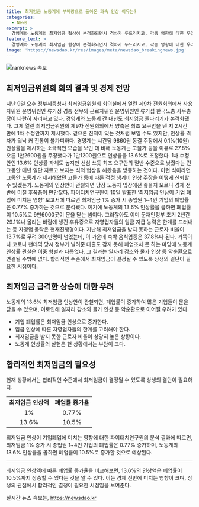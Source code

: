 ```yaml
---
title: 최저임금 노동계에 부메랑으로 돌아온 과속 인상 이유는?
categories:
  - News
excerpt: >
  경영계와 노동계의 최저임금 협상이 본격화되면서 격차가 두드러지고, 각종 영향에 대한 우려가 커지고 있다. 13.6%의 노동계 인상안은 기업들의 폐업률을 높일 수 있다는 분석이 이어지고 있으며, 이미 최저임금 인상으로 자영업자들의 고통이 심각한 수준에 이르고 있다. 이에 상생의 결단이 필요한 상황이라는 지적이 제기되고 있다.
feature_text: >
  경영계와 노동계의 최저임금 협상이 본격화되면서 격차가 두드러지고, 각종 영향에 대한 우려가 커지고 있다. 13.6%의 노동계 인상안은 기업들의 폐업률을 높일 수 있다는 분석이 이어지고 있으며, 이미 최저임금 인상으로 자영업자들의 고통이 심각한 수준에 이르고 있다. 이에 상생의 결단이 필요한 상황이라는 지적이 제기되고 있다.
image: 'https://newsdao.kr/res/images/meta/newsdao_breakingnews.jpg'
---
```


<p><img src="https://newsdao.kr/res/images/meta/newsdao_breakingnews.jpg" alt="ranknews 속보" /></p>

<h2 data-ke-size="size26">최저임금위원회 회의 결과 및 경제 전망</h2>

<p data-ke-size="size16">지난 9일 오후 정부세종청사 최저임금위원회 회의실에서 열린 제9차 전원회의에서 사용자위원 운영위원인 류기정 경총 전무와 근로자위원 운영위원인 류기섭 한국노총 사무총장이 나란히 자리하고 있다. 경영계와 노동계 간 내년도 최저임금 줄다리기가 본격화됐다. 그제 열린 최저임금위원회 제9차 전원회의에서 양측은 최초 요구안을 낸 지 2시간 만에 1차 수정안까지 제시했다. 겉으론 진척이 있는 것처럼 보일 수도 있지만, 인상률 격차가 워낙 커 진통이 불가피하다. 경영계는 시간당 9860원 동결 주장에서 0.1%(10원) 인상률을 제시하는 소극적인 모습을 보인 데 비해 노동계는 고물가 등을 이유로 27.8% 오른 1만2600원을 주장했다가 1만1200원으로 인상률을 13.6%로 조정했다. 1차 수정안인 13.6% 인상률 자체도 높지만 선심 쓰듯 최초 요구안의 절반 수준으로 낮췄다는 건 그동안 매년 일단 지르고 보자는 식의 협상을 해왔음을 방증하는 것이다. 이런 식이라면 그동안 노동계가 제시해왔던 고물가 등에 따른 적정 생계비 인상 주장을 어떻게 신뢰할 수 있겠는가. 노동계의 인상안이 관철되면 당장 노동자 입장에선 좋을지 모르나 경제 전반에 미칠 후폭풍이 만만찮다. 파이터치연구원이 10일 발표한 ‘최저임금 인상이 기업 폐업에 미치는 영향’ 보고서에 따르면 최저임금 1% 증가 시 종업원 1~4인 기업의 폐업률은 0.77% 증가하는 것으로 분석됐다. 여기에 노동계의 13.6% 인상률을 곱하면 폐업률이 10.5%로 9만6000곳이 문을 닫는 셈이다. 그러잖아도 이미 문재인정부 초기 2년간 29.1%나 올리는 바람에 생긴 후유증으로 자영업자들의 임금 지급 능력은 한계를 드러내는 등 자영업 몰락은 현재진행형이다. 지난해 최저임금을 받지 못하는 근로자 비율이 13.7%로 무려 300만명이 넘었는데, 이 가운데 숙박·음식업종은 37.8%나 된다. 가뜩이나 코로나 팬데믹 당시 정부가 빌려준 대출도 갚지 못해 폐업조차 못 하는 마당에 노동계 인상률 관철은 이중 형벌과 다름없다. 그 결과는 일자리 감소와 물가 인상 등 악순환으로 연결될 수밖에 없다. 합리적인 수준에서 최저임금이 결정될 수 있도록 상생의 결단이 필요한 시점이다.</p>

<h2 data-ke-size="size26">최저임금 급격한 상승에 대한 우려</h2>

<p data-ke-size="size16">노동계의 13.6% 최저임금 인상안이 관철되면, 폐업률이 증가하여 많은 기업들이 문을 닫을 수 있으며, 이로인해 일자리 감소와 물가 인상 등 악순환으로 이어질 우려가 있다.</p>

<ul>
    <li>기업 폐업률은 최저임금 인상으로 증가한다.</li>
    <li>임금 인상에 따른 자영업자들의 한계를 고려해야 한다.</li>
    <li>최저임금을 받지 못한 근로자 비율이 상당히 높은 상황이다.</li>
    <li>노동계 인상률의 실현은 현 상황에서는 부담이 크다.</li>
</ul>

<h2 data-ke-size="size26">합리적인 최저임금의 필요성</h2>

<p data-ke-size="size16">현재 상황에서는 합리적인 수준에서 최저임금이 결정될 수 있도록 상생의 결단이 필요하다.</p>

<table>
    <tr>
        <td style="text-align: center; height: 17px;"><b>최저임금 인상액</b></td>
        <td style="text-align: center; height: 17px;"><b>폐업률 증가율</b></td>
    </tr>
    <tr>
        <td style="text-align: center; height: 17px;">1%</td>
        <td style="text-align: center; height: 17px;">0.77%</td>
    </tr>
    <tr>
        <td style="text-align: center; height: 17px;">13.6%</td>
        <td style="text-align: center; height: 17px;">10.5%</td>
    </tr>
</table>

<p data-ke-size="size16">최저임금 인상이 기업폐업에 미치는 영향에 대한 파이터치연구원의 분석 결과에 따르면, 최저임금 1% 증가 시 종업원 1~4인 기업의 폐업률은 0.77% 증가하며, 노동계의 13.6% 인상률을 곱하면 폐업률이 10.5%로 증가할 것으로 예상된다.</p>

<hr>

<p data-ke-size="size16">최저임금 인상액에 따른 폐업률 증가율을 비교해보면, 13.6%의 인상액은 폐업률이 10.5%까지 상승할 수 있다는 것을 알 수 있다. 이는 경제 전반에 미치는 영향이 크며, 상생의 관점에서 합리적인 결정이 필요한 시점임을 보여준다.</p>
실시간 뉴스 속보는, <a href="https://newsdao.kr" rel="dofollow">https://newsdao.kr</a>


